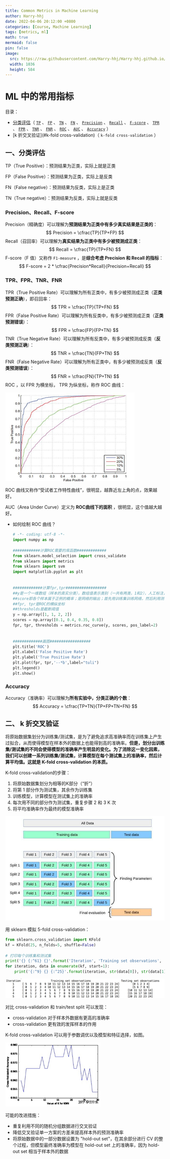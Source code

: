 ```yaml
---
title: Common Metrics in Machine Learning
author: Harry-hhj
date: 2022-04-06 20:12:00 +0800
categories: [Course, Machine Learning]
tags: [metrics, ml]
math: true
mermaid: false
pin: false
image:
  src: https://raw.githubusercontent.com/Harry-hhj/Harry-hhj.github.io/master/_posts/2022-04-06-Common-Metrics-in-Machine-Learning.assets/cover.jpeg
  width: 1036
  height: 584
---
```




# ML 中的常用指标

目录：

-   [分类评估](#分类评估)（ [`TP`](#TP) 、 [`FP`](#FP) 、 [`TN`](#TN) 、 [`FN`](#FN) 、 [`Precision`](#Precision) 、 [`Recall`](#Recall) 、 [`F-score`](#F-score) 、 [`TPR`](#TPR) 、 [`FPR`](#FPR) 、 [`TNR`](#TNR) 、 [`FNR`](#FNR) 、 [`ROC`](#ROC) 、 [`AUC`](#AUC) 、 [`Accuracy`](#Accuracy) ）
-   [k 折交叉验证](#k-fold cross-validation)（ `k-fold cross-validation` ）



## 一、<span id="分类评估">分类评估</span>

<span id="TP">TP</span>（True Positive）：预测结果为正类，实际上就是正类

<span id="FP">FP</span>（False Positive）：预测结果为正类，实际上是反类

<span id="FN">FN</span>（False negative）：预测结果为反类，实际上是正类

<span id="TN">TN</span>（True negative）：预测结果为反类，实际上就是反类

### Precision、Recall、F-score

<span id="Precision">Precision</span>（精确度）可以理解为**预测结果为正类中有多少真实结果是正类的**：
$$
Precision = \cfrac{TP}{TP+FP}
$$
<span id="Recall">Recall</span>（召回率）可以理解为**真实结果为正类中有多少被预测成正类**：
$$
Recall = \cfrac{TP}{TP+FN}
$$
<span id="F-score">F-score</span>（F 值）又称作 `F1-measure` ，是**综合考虑 Precision 和 Recall 的指标**：
$$
F-score = 2 * \cfrac{Precision*Recall}{Precision+Recall}
$$

### TPR、FPR、TNR、FNR

<span id="TPR">TPR</span>（True Positive Rate）可以理解为所有正类中，有多少被预测成正类（**正类预测正确**），即召回率：
$$
TPR = \cfrac{TP}{TP+FN}
$$
<span id="FPR">FPR</span>（False Positive Rate）可以理解为所有反类中，有多少被预测成正类（**正类预测错误**）：
$$
FPR = \cfrac{FP}{FP+TN}
$$
<span id="TNR">TNR</span>（True Negative Rate）可以理解为所有反类中，有多少被预测成反类（**反类预测正确**）：
$$
TNR = \cfrac{TN}{FP+TN}
$$
<span id="FNR">FNR</span>（False Negative Rate）可以理解为所有正类中，有多少被预测成反类（**反类预测错误**）：
$$
FNR = \cfrac{FN}{TP+TN}
$$
<span id="ROC">ROC</span> ，以 FPR 为横坐标， TPR 为纵坐标，称作 ROC 曲线：

<img src="2022-04-06-Common-Metrics-in-Machine-Learning.assets/1551331-20190424195747927-838956489.png" alt="img" style="zoom:80%;" />

ROC 曲线又称作“受试者工作特性曲线”，很明显，越靠近左上角的点，效果越好。

<span id="AUC">AUC</span>（Area Under Curve）定义为 **ROC曲线下的面积** ，很明显，这个值越大越好。

-   如何绘制 ROC 曲线？

    

    ```python
    # -*- coding: utf-8 -*-
    import numpy as np
     
    ############计算ROC需要的库函数#############
    from sklearn.model_selection import cross_validate
    from sklearn import metrics
    from sklearn import svm
    import matplotlib.pyplot as plt
     
     
    #############计算fpr,tpr##################
    ##y是一个一维数组（样本的真实分类），数组值表示类别（一共有两类，1和2），人工标注，属于测试集的真实分类
    ##score即各个样本属于正例的概率；是网络的输出；首先用训练集训练网络，然后利用测试集的数据产生的
    ##fpr, tpr是ROC的横纵坐标
    ##thresholds是截断阈值
    y = np.array([1, 1, 2, 2])
    scores = np.array([0.1, 0.4, 0.35, 0.8])
    fpr, tpr, thresholds = metrics.roc_curve(y, scores, pos_label=2)
     
     
    #############画图##################
    plt.title('ROC')
    plt.xlabel('False Positive Rate')
    plt.ylabel('True Positive Rate')
    plt.plot(fpr, tpr,'--*b',label="tuli")
    plt.legend()
    plt.show()
    ```

    

### Accuracy

<span id="Accuracy">Accuracy</span>（准确率）可以理解为**所有实验中，分类正确的个数**：
$$
Accuracy = \cfrac{TP+TN}{TP+FP+TN+FN}
$$

## 二、<span id="k-fold cross-validation"> k 折交叉验证</span>

将原始数据集划分为训练集/测试集，是为了避免追求高准确率而在训练集上产生过拟合，从而使得模型在样本外的数据上也能得到高的准确率。**但是，划分出训练集/测试集的不同会使得模型的准确率产生明显的变化。**为了消除这一变化因素，我们可以创建一系列训练集/测试集，计算模型在每个测试集上的准确率，然后计算平均值。这就是 **K-fold cross-validation** 的本质**。**

K-fold cross-validation的步骤：

1.   将原始数据集划分为相等的K部分（“折”）
2.   将第 1 部分作为测试集，其余作为训练集
3.   训练模型，计算模型在测试集上的准确率
4.   每次用不同的部分作为测试集，重复步骤 2 和 3  K 次
5.   将平均准确率作为最终的模型准确率

<img src="2022-04-06-Common-Metrics-in-Machine-Learning.assets/0e2442a7d933c895dcca0aa2bb09bff683020057.jpeg" alt="img" style="zoom:80%;" />

用 sklearn 模拟 5-fold cross-validation：

```python
from sklearn.cross_validation import KFold
kf = KFold(25, n_folds=5, shuffle=False)

# 打印每个训练集和测试集
print('{} {:^61} {}'.format('Iteration', 'Training set observations', 'Testing set observations'))
for iteration, data in enumerate(kf, start=1):
    print('{:^9} {} {:^25}'.format(iteration, str(data[0]), str(data[1])))
```

<img src="2022-04-06-Common-Metrics-in-Machine-Learning.assets/v2-773339d1d972e4e7154a41e276a6ce3e_1440w.jpg" alt="img" style="zoom:50%;" />

对比 cross-validation 和 train/test split 可以发现：

-   cross-validation 对于样本外数据有更高的准确率
-   cross-validation 更有效的发挥样本的作用

K-fold cross-validation 可以用于参数调优以及模型和特征选择，如图。

<img src="2022-04-06-Common-Metrics-in-Machine-Learning.assets/v2-87ea9fed079102cdf0d988706f0c0cd0_1440w.jpg" alt="img" style="zoom:75%;" />

可能的改进措施：

-   重复利用不同的随机分组数据进行交叉验证
-   降低交叉验证单一方案的方差来提高样本外的预测准确率
-   将原始数据中的一部分数据设置为 "hold-out set"，在其余部分进行 CV 的整个过程，但模型最终准确率为模型在 hold-out set 上的准确率，因为 hold-out set 相当于样本外的数据
